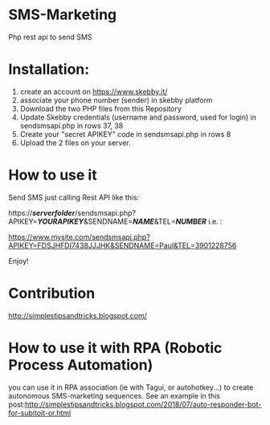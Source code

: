 # SMS-Marketing
Php rest api to send SMS 


# Installation:

1. create an account on https://www.skebby.it/
2. associate your phone number (sender) in skebby platform
3. Download the two PHP files from this Repository
4. Update Skebby credentials (username and password, used for login) in sendsmsapi.php in rows 37, 38
5. Create your "secret APIKEY" code  in sendsmsapi.php in rows 8
6. Upload the 2 files on your server.

# How to use it

Send SMS just calling Rest API like this:

https://***serverfolder***/sendsmsapi.php?APIKEY=***YOURAPIKEY***&SENDNAME=***NAME***&TEL=***NUMBER***
i.e. :

https://www.mysite.com/sendsmsapi.php?APIKEY=FDSJHFDI7438JJJHK&SENDNAME=Paul&TEL=3901228756

Enjoy!

# Contribution
http://simplestipsandtricks.blogspot.com/

# How to use it with RPA (Robotic Process Automation)

you can use it in RPA association (ie with Tagui, or autohotkey...) to create autonomous SMS-marketing sequences.
See an example in this post:http://simplestipsandtricks.blogspot.com/2018/07/auto-responder-bot-for-subitoit-or.html


